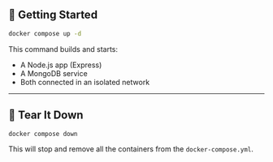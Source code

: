 ## 🚀 Getting Started

```bash
docker compose up -d
```

This command builds and starts:

- A Node.js app (Express)
- A MongoDB service
- Both connected in an isolated network

---

## 🧼 Tear It Down

```bash
docker compose down
```

This will stop and remove all the containers from the `docker-compose.yml`.
